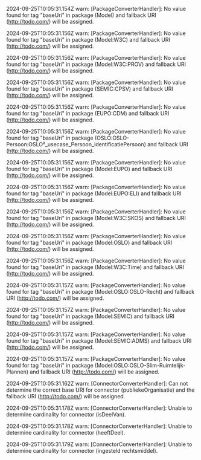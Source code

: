 2024-09-25T10:05:31.154Z warn: [PackageConverterHandler]: No value found for tag "baseUri" in package (Model) and fallback URI (http://todo.com/) will be assigned.

2024-09-25T10:05:31.156Z warn: [PackageConverterHandler]: No value found for tag "baseUri" in package (Model:W3C) and fallback URI (http://todo.com/) will be assigned.

2024-09-25T10:05:31.156Z warn: [PackageConverterHandler]: No value found for tag "baseUri" in package (Model:W3C:PROV) and fallback URI (http://todo.com/) will be assigned.

2024-09-25T10:05:31.156Z warn: [PackageConverterHandler]: No value found for tag "baseUri" in package (SEMIC:CPSV) and fallback URI (http://todo.com/) will be assigned.

2024-09-25T10:05:31.156Z warn: [PackageConverterHandler]: No value found for tag "baseUri" in package (EUPO:CDM) and fallback URI (http://todo.com/) will be assigned.

2024-09-25T10:05:31.156Z warn: [PackageConverterHandler]: No value found for tag "baseUri" in package (OSLO:OSLO-Persoon:OSLO²_usecase_Persoon_identificatiePersoon) and fallback URI (http://todo.com/) will be assigned.

2024-09-25T10:05:31.156Z warn: [PackageConverterHandler]: No value found for tag "baseUri" in package (Model:EUPO) and fallback URI (http://todo.com/) will be assigned.

2024-09-25T10:05:31.156Z warn: [PackageConverterHandler]: No value found for tag "baseUri" in package (Model:EUPO:ELI) and fallback URI (http://todo.com/) will be assigned.

2024-09-25T10:05:31.156Z warn: [PackageConverterHandler]: No value found for tag "baseUri" in package (Model:W3C:SKOS) and fallback URI (http://todo.com/) will be assigned.

2024-09-25T10:05:31.156Z warn: [PackageConverterHandler]: No value found for tag "baseUri" in package (Model:OSLO) and fallback URI (http://todo.com/) will be assigned.

2024-09-25T10:05:31.156Z warn: [PackageConverterHandler]: No value found for tag "baseUri" in package (Model:W3C:Time) and fallback URI (http://todo.com/) will be assigned.

2024-09-25T10:05:31.157Z warn: [PackageConverterHandler]: No value found for tag "baseUri" in package (Model:OSLO:OSLO-Recht) and fallback URI (http://todo.com/) will be assigned.

2024-09-25T10:05:31.157Z warn: [PackageConverterHandler]: No value found for tag "baseUri" in package (Model:SEMIC) and fallback URI (http://todo.com/) will be assigned.

2024-09-25T10:05:31.157Z warn: [PackageConverterHandler]: No value found for tag "baseUri" in package (Model:SEMIC:ADMS) and fallback URI (http://todo.com/) will be assigned.

2024-09-25T10:05:31.157Z warn: [PackageConverterHandler]: No value found for tag "baseUri" in package (Model:OSLO:OSLO-Slim-Ruimtelijk-Plannen) and fallback URI (http://todo.com/) will be assigned.

2024-09-25T10:05:31.162Z warn: [ConnectorConverterHandler]: Can not determine the correct base URI for connector (publiekeOrganisatie) and the fallback URI (http://todo.com/) will be assigned.

2024-09-25T10:05:31.178Z warn: [ConnectorConverterHandler]: Unable to determine cardinality for connector (isDeelVan).

2024-09-25T10:05:31.178Z warn: [ConnectorConverterHandler]: Unable to determine cardinality for connector (heeftDeel).

2024-09-25T10:05:31.179Z warn: [ConnectorConverterHandler]: Unable to determine cardinality for connector (ingesteld rechtsmiddel).

